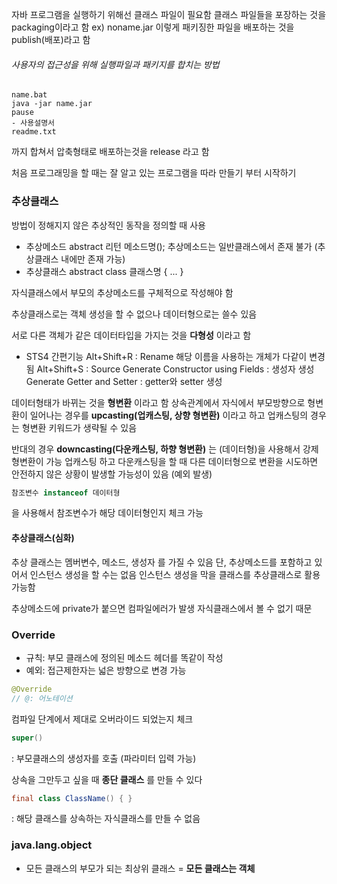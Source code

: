 자바 프로그램을 실행하기 위해선 클래스 파일이 필요함
클래스 파일들을 포장하는 것을 packaging이라고 함 ex) noname.jar
이렇게 패키징한 파일을 배포하는 것을 publish(배포)라고 함

###### 사용자의 접근성을 위해 실행파일과 패키지를 합치는 방법
	name.bat
	java -jar name.jar
	pause
	- 사용설명서
	readme.txt
까지 합쳐서 압축형태로 배포하는것을 release 라고 함

처음 프로그래밍을 할 때는 잘 알고 있는 프로그램을 따라 만들기 부터 시작하기

### 추상클래스
방법이 정해지지 않은 추상적인 동작을 정의할 때 사용
- 추상메소드
	abstract 리턴 메소드명();
	추상메소드는 일반클래스에서 존재 불가
	(추상클래스 내에만 존재 가능)
- 추상클래스
	abstract class 클래스명 { ... }

자식클래스에서 부모의 추상메소드를 구체적으로 작성해야 함

추상클래스로는 객체 생성을 할 수 없으나 데이터형으로는 쓸수 있음

서로 다른 객체가 같은 데이터타입을 가지는 것을 __다형성__ 이라고 함

- STS4 간편기능
	Alt+Shift+R : Rename
		해당 이름을 사용하는 개체가 다같이 변경됨
	Alt+Shift+S : Source
		Generate Constructor using Fields : 생성자 생성
		Generate Getter and Setter : getter와 setter 생성

데이터형태가 바뀌는 것을 __형변환__ 이라고 함
상속관계에서 자식에서 부모방향으로 형변환이 일어나는 경우를 __upcasting(업캐스팅, 상향 형변환)__ 이라고 하고 업캐스팅의 경우는 형변환 키워드가 생략될 수 있음

반대의 경우 __downcasting(다운캐스팅, 하향 형변환)__ 는 (데이터형)을 사용해서 강제형변환이 가능
업캐스팅 하고 다운캐스팅을 할 때 다른 데이터형으로 변환을 시도하면 안전하지 않은 상황이 발생할 가능성이 있음 (예외 발생)
```java
참조변수 instanceof 데이터형
```
을 사용해서 참조변수가 해당 데이터형인지 체크 가능

#### 추상클래스(심화)
추상 클래스는 멤버변수, 메소드, 생성자 를 가질 수 있음
단, 추상메소드를 포함하고 있어서 인스턴스 생성을 할 수는 없음
	인스턴스 생성을 막을 클래스를 추상클래스로 활용 가능함

추상메소드에 private가 붙으면 컴파일에러가 발생
	자식클래스에서 볼 수 없기 때문

### Override
- 규칙: 부모 클래스에 정의된 메소드 헤더를 똑같이 작성
- 예외: 접근제한자는 넓은 방향으로 변경 가능
```java
@Override
// @: 어노테이션
```
컴파일 단계에서 제대로 오버라이드 되었는지 체크

```java
super()
```
: 부모클래스의 생성자를 호출 (파라미터 입력 가능)

상속을 그만두고 싶을 때 __종단 클래스__ 를 만들 수 있다
```java
final class ClassName() { }
```
: 해당 클래스를 상속하는 자식클래스를 만들 수 없음

### java.lang.object
- 모든 클래스의 부모가 되는 최상위 클래스 = **모든 클래스는 객체**
